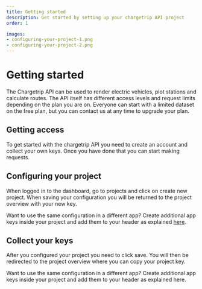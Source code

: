 ```yaml
---
title: Getting started
description: Get started by setting up your chargetrip API project
order: 1

images:
- configuring-your-project-1.png
- configuring-your-project-2.png
---
```

# Getting started
The Chargetrip API can be used to render electric vehicles, plot stations and calculate routes. The API itself has different access levels and request limits depending on the plan you are on. Everyone can start with a limited dataset on the free plan, but you can <cta action='smallchat'>contact us</cta> at any time to upgrade your plan.

<steps>
<step img="getting-access.png">

## Getting access

To get started with the chargetrip API you need to create an account and collect your own keys. Once you have done that you can start making requests.

<c-button size="md" color="accent" title="Sign up"></c-button>
<c-button size="md" color="body" title="Sign in"></c-button>

</step>
<step :images="images">

## Configuring your project

When logged in to the dashboard, go to projects and click on create new project. When saving your configuration you will be returned to the project overview with your new key.

<step-note color="accent" title="Chargetrip">

Want to use the same configuration in a different app? Create additional app keys inside your project and add them to your header as explained [here](http://localhost:3000/setup-&-integration/API-Basics/setup/authorization#authorization-process).

</step-note>

</step>
<step img="collect-your-keys.png">

## Collect your keys
After you configured your project you need to click save. You will then be redirected to the project overview where you can copy your project key.

<step-note color="note" title="Key alert" :khaled="true">

Want to use the same configuration in a different app? Create additional app keys inside your project and add them to your header as explained here.

</step-note>
</step>
</steps>
